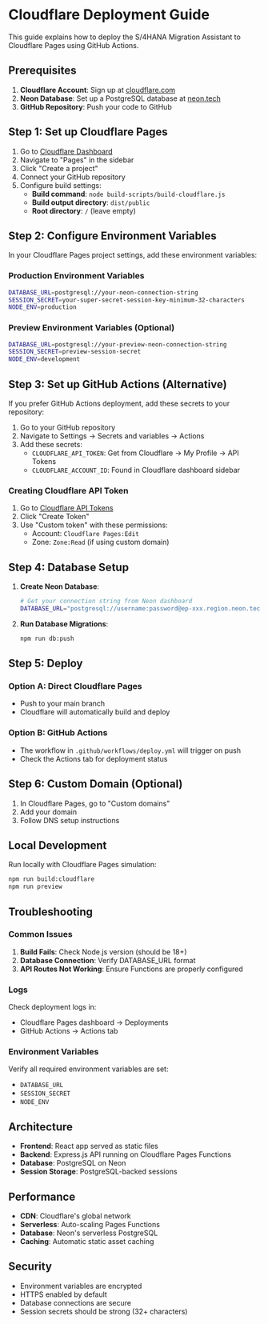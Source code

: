 # Cloudflare Deployment Guide

This guide explains how to deploy the S/4HANA Migration Assistant to Cloudflare Pages using GitHub Actions.

## Prerequisites

1. **Cloudflare Account**: Sign up at [cloudflare.com](https://cloudflare.com)
2. **Neon Database**: Set up a PostgreSQL database at [neon.tech](https://neon.tech)
3. **GitHub Repository**: Push your code to GitHub

## Step 1: Set up Cloudflare Pages

1. Go to [Cloudflare Dashboard](https://dash.cloudflare.com/)
2. Navigate to "Pages" in the sidebar
3. Click "Create a project"
4. Connect your GitHub repository
5. Configure build settings:
   - **Build command**: `node build-scripts/build-cloudflare.js`
   - **Build output directory**: `dist/public`
   - **Root directory**: `/` (leave empty)

## Step 2: Configure Environment Variables

In your Cloudflare Pages project settings, add these environment variables:

### Production Environment Variables
```bash
DATABASE_URL=postgresql://your-neon-connection-string
SESSION_SECRET=your-super-secret-session-key-minimum-32-characters
NODE_ENV=production
```

### Preview Environment Variables (Optional)
```bash
DATABASE_URL=postgresql://your-preview-neon-connection-string
SESSION_SECRET=preview-session-secret
NODE_ENV=development
```

## Step 3: Set up GitHub Actions (Alternative)

If you prefer GitHub Actions deployment, add these secrets to your repository:

1. Go to your GitHub repository
2. Navigate to Settings → Secrets and variables → Actions
3. Add these secrets:
   - `CLOUDFLARE_API_TOKEN`: Get from Cloudflare → My Profile → API Tokens
   - `CLOUDFLARE_ACCOUNT_ID`: Found in Cloudflare dashboard sidebar

### Creating Cloudflare API Token

1. Go to [Cloudflare API Tokens](https://dash.cloudflare.com/profile/api-tokens)
2. Click "Create Token"
3. Use "Custom token" with these permissions:
   - Account: `Cloudflare Pages:Edit`
   - Zone: `Zone:Read` (if using custom domain)

## Step 4: Database Setup

1. **Create Neon Database**:
   ```bash
   # Get your connection string from Neon dashboard
   DATABASE_URL="postgresql://username:password@ep-xxx.region.neon.tech/dbname"
   ```

2. **Run Database Migrations**:
   ```bash
   npm run db:push
   ```

## Step 5: Deploy

### Option A: Direct Cloudflare Pages
- Push to your main branch
- Cloudflare will automatically build and deploy

### Option B: GitHub Actions
- The workflow in `.github/workflows/deploy.yml` will trigger on push
- Check the Actions tab for deployment status

## Step 6: Custom Domain (Optional)

1. In Cloudflare Pages, go to "Custom domains"
2. Add your domain
3. Follow DNS setup instructions

## Local Development

Run locally with Cloudflare Pages simulation:
```bash
npm run build:cloudflare
npm run preview
```

## Troubleshooting

### Common Issues

1. **Build Fails**: Check Node.js version (should be 18+)
2. **Database Connection**: Verify DATABASE_URL format
3. **API Routes Not Working**: Ensure Functions are properly configured

### Logs

Check deployment logs in:
- Cloudflare Pages dashboard → Deployments
- GitHub Actions → Actions tab

### Environment Variables

Verify all required environment variables are set:
- `DATABASE_URL`
- `SESSION_SECRET`
- `NODE_ENV`

## Architecture

- **Frontend**: React app served as static files
- **Backend**: Express.js API running on Cloudflare Pages Functions
- **Database**: PostgreSQL on Neon
- **Session Storage**: PostgreSQL-backed sessions

## Performance

- **CDN**: Cloudflare's global network
- **Serverless**: Auto-scaling Pages Functions
- **Database**: Neon's serverless PostgreSQL
- **Caching**: Automatic static asset caching

## Security

- Environment variables are encrypted
- HTTPS enabled by default
- Database connections are secure
- Session secrets should be strong (32+ characters)